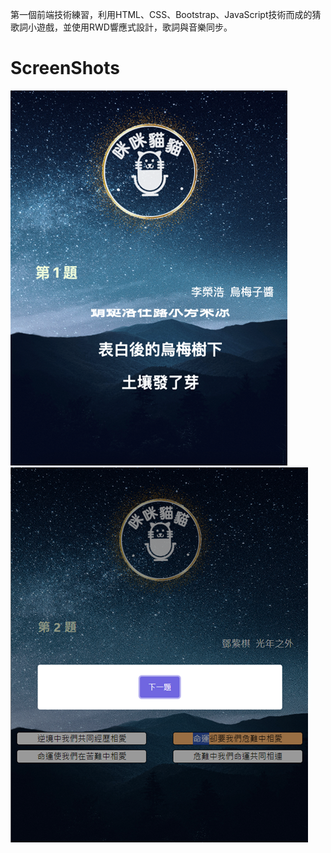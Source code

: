 第一個前端技術練習，利用HTML、CSS、Bootstrap、JavaScript技術而成的猜歌詞小遊戲，並使用RWD響應式設計，歌詞與音樂同步。

# ScreenShots
![song1](https://github.com/ZanZheng914/SongGame/blob/master/images/song1.png?raw=true)
![song2](https://github.com/ZanZheng914/SongGame/blob/master/images/song2.png?raw=true)
